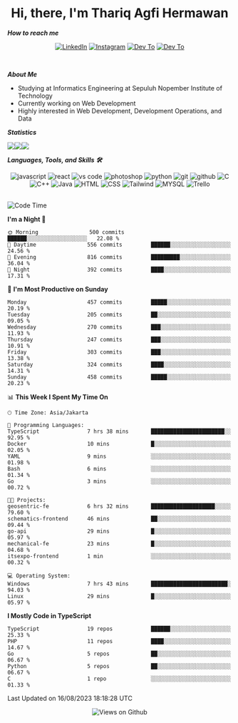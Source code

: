 <div align="center">
  <h1>Hi, there, I'm Thariq Agfi Hermawan</h1>
</div>


***How to reach me***
<p align='center'>
   <a href="https://www.linkedin.com/in/thariqagfihermawan" target="_blank"><img src="https://img.shields.io/badge/LinkedIn-0077B5?style=for-the-badge&logo=linkedin&logoColor=white" alt="LinkedIn"></a>
   <a href="https://www.instagram.com/thoriqagfi" target="_blank"><img src="https://img.shields.io/badge/Instagram-E4405F?style=for-the-badge&logo=instagram&logoColor=white" alt="Instagram"></a>
   <a href="https://medium.com/@thoriq.aghfi60" target="_blank"><img src="https://img.shields.io/badge/Medium-12100E?style=for-the-badge&logo=medium&logoColor=white" alt="Dev To"></a>
   <a href="https://linktr.ee/thoriqagfi" target="_blank"><img src="https://img.shields.io/badge/linktree-1de9b6?style=for-the-badge&logo=linktree&logoColor=white" alt="Dev To"></a>
</p>

<br>

***About Me***
- Studying at Informatics Engineering at Sepuluh Nopember Institute of Technology
- Currently working on Web Development
- Highly interested in Web Development, Development Operations, and Data

***Statistics***

<!-- [![GitHub Streak](http://github-readme-streak-stats.herokuapp.com?user=thoriqagfi&theme=dark)](https://git.io/streak-stats) -->

<div align="center">
  <div style="display: flex;">
    <img src="http://github-readme-streak-stats.herokuapp.com?user=thoriqagfi&theme=chartreuse-dark"/>
    <img src="https://github-readme-stats.vercel.app/api/top-langs/?username=thoriqagfi&layout=compact&&theme=chartreuse-dark&langs_count=8)](https://github.com/thoriqagfi"/>
    <img src="https://github-readme-stats.vercel.app/api?username=thoriqagfi&show_icons=true&theme=chartreuse-dark"/>
  </div>
</div>

<!-- [![Top Langs](https://github-readme-stats.vercel.app/api/top-langs/?username=thoriqagfi&layout=compact&&theme=chartreuse-dark&langs_count=8)](https://github.com/thoriqagfi)
< ![Agfi's GitHub stats](https://github-readme-stats.vercel.app/api?username=thoriqagfi&show_icons=true&theme=chartreuse-dark) -->

***Languages, Tools, and Skills 🛠***

  <div align="center">
    <img src="https://img.shields.io/badge/JavaScript-F7DF1E?style=for-the-badge&logo=javascript&logoColor=black" alt="javascript" />
    <img src="https://img.shields.io/badge/React-61DAFB?style=for-the-badge&logo=react&logoColor=black" alt="react" />
    <img src="https://img.shields.io/badge/vs%20code-007ACC?style=for-the-badge&logo=visual%20studio%20code&logoColor=white" alt="vs code" />
    <img src="https://img.shields.io/badge/adobe%20photoshop-31A8FF?style=for-the-badge&logo=adobe%20photoshop&logoColor=white" alt="photoshop" />
    <img src="https://img.shields.io/badge/python-3776AB?style=for-the-badge&logo=python&logoColor=white" alt="python" />
    <img src="https://img.shields.io/badge/Git-F05032?style=for-the-badge&logo=git&logoColor=white" alt="git" />
    <img src="https://img.shields.io/badge/GitHub-100000?style=for-the-badge&logo=github&logoColor=white" alt="github" />
    <img src="https://img.shields.io/badge/c-%2300599C.svg?style=for-the-badge&logo=c&logoColor=white" alt="C" />
    <img src="https://img.shields.io/badge/c++-%2300599C.svg?style=for-the-badge&logo=c%2B%2B&logoColor=white" alt="C++" />
    <img src="https://img.shields.io/badge/Java-ED8B00?style=for-the-badge&logo=java&logoColor=white" alt="Java"/>
    <img src="https://img.shields.io/badge/HTML5-E34F26?style=for-the-badge&logo=html5&logoColor=white" alt="HTML" />
    <img src="https://img.shields.io/badge/CSS-239120?&style=for-the-badge&logo=css3&logoColor=white" alt ="CSS" />
    <img src="https://img.shields.io/badge/tailwindcss-%2338B2AC.svg?style=for-the-badge&logo=tailwind-css&logoColor=white" alt="Tailwind" />
    <img src="https://img.shields.io/badge/MySQL-00000F?style=for-the-badge&logo=mysql&logoColor=white" alt="MYSQL" />
    <img src="https://img.shields.io/badge/Trello-%23026AA7.svg?style=for-the-badge&logo=Trello&logoColor=white" alt="Trello" />
  </div><br>

<!--START_SECTION:waka-->
![Code Time](http://img.shields.io/badge/Code%20Time-617%20hrs%2040%20mins-blue)

**I'm a Night 🦉** 

```text
🌞 Morning                500 commits         ██████░░░░░░░░░░░░░░░░░░░   22.08 % 
🌆 Daytime                556 commits         ██████░░░░░░░░░░░░░░░░░░░   24.56 % 
🌃 Evening                816 commits         █████████░░░░░░░░░░░░░░░░   36.04 % 
🌙 Night                  392 commits         ████░░░░░░░░░░░░░░░░░░░░░   17.31 % 
```
📅 **I'm Most Productive on Sunday** 

```text
Monday                   457 commits         █████░░░░░░░░░░░░░░░░░░░░   20.19 % 
Tuesday                  205 commits         ██░░░░░░░░░░░░░░░░░░░░░░░   09.05 % 
Wednesday                270 commits         ███░░░░░░░░░░░░░░░░░░░░░░   11.93 % 
Thursday                 247 commits         ███░░░░░░░░░░░░░░░░░░░░░░   10.91 % 
Friday                   303 commits         ███░░░░░░░░░░░░░░░░░░░░░░   13.38 % 
Saturday                 324 commits         ████░░░░░░░░░░░░░░░░░░░░░   14.31 % 
Sunday                   458 commits         █████░░░░░░░░░░░░░░░░░░░░   20.23 % 
```


📊 **This Week I Spent My Time On** 

```text
🕑︎ Time Zone: Asia/Jakarta

💬 Programming Languages: 
TypeScript               7 hrs 38 mins       ███████████████████████░░   92.95 % 
Docker                   10 mins             █░░░░░░░░░░░░░░░░░░░░░░░░   02.05 % 
YAML                     9 mins              ░░░░░░░░░░░░░░░░░░░░░░░░░   01.98 % 
Bash                     6 mins              ░░░░░░░░░░░░░░░░░░░░░░░░░   01.34 % 
Go                       3 mins              ░░░░░░░░░░░░░░░░░░░░░░░░░   00.72 % 

🐱‍💻 Projects: 
geosentric-fe            6 hrs 32 mins       ████████████████████░░░░░   79.60 % 
schematics-frontend      46 mins             ██░░░░░░░░░░░░░░░░░░░░░░░   09.44 % 
go-api                   29 mins             █░░░░░░░░░░░░░░░░░░░░░░░░   05.97 % 
mechanical-fe            23 mins             █░░░░░░░░░░░░░░░░░░░░░░░░   04.68 % 
itsexpo-frontend         1 min               ░░░░░░░░░░░░░░░░░░░░░░░░░   00.32 % 

💻 Operating System: 
Windows                  7 hrs 43 mins       ████████████████████████░   94.03 % 
Linux                    29 mins             █░░░░░░░░░░░░░░░░░░░░░░░░   05.97 % 
```

**I Mostly Code in TypeScript** 

```text
TypeScript               19 repos            ██████░░░░░░░░░░░░░░░░░░░   25.33 % 
PHP                      11 repos            ████░░░░░░░░░░░░░░░░░░░░░   14.67 % 
Go                       5 repos             ██░░░░░░░░░░░░░░░░░░░░░░░   06.67 % 
Python                   5 repos             ██░░░░░░░░░░░░░░░░░░░░░░░   06.67 % 
C                        1 repo              ░░░░░░░░░░░░░░░░░░░░░░░░░   01.33 % 
```




 Last Updated on 16/08/2023 18:18:28 UTC
<!--END_SECTION:waka-->

<div align="center">
<img src="https://komarev.com/ghpvc/?username=thoriqagfi&color=blue" alt="Views on Github" />
</div>